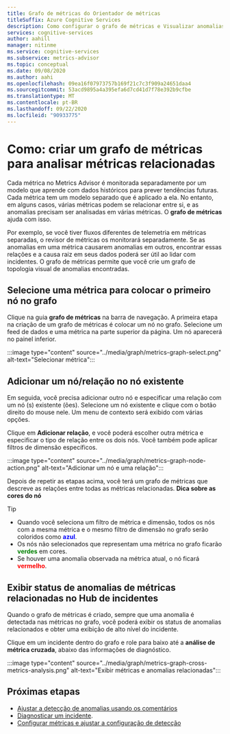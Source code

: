 ```yaml
---
title: Grafo de métricas do Orientador de métricas
titleSuffix: Azure Cognitive Services
description: Como configurar o grafo de métricas e Visualizar anomalias relacionadas em seus dados.
services: cognitive-services
author: aahill
manager: nitinme
ms.service: cognitive-services
ms.subservice: metrics-advisor
ms.topic: conceptual
ms.date: 09/08/2020
ms.author: aahi
ms.openlocfilehash: 09ea16f07973757b169f21c7c3f909a24651daa4
ms.sourcegitcommit: 53acd9895a4a395efa6d7cd41d7f78e392b9cfbe
ms.translationtype: MT
ms.contentlocale: pt-BR
ms.lasthandoff: 09/22/2020
ms.locfileid: "90933775"
---
```

# <a name="how-to-build-a-metrics-graph-to-analyze-related-metrics"></a>Como: criar um grafo de métricas para analisar métricas relacionadas

Cada métrica no Metrics Advisor é monitorada separadamente por um modelo que aprende com dados históricos para prever tendências futuras. Cada métrica tem um modelo separado que é aplicado a ela. No entanto, em alguns casos, várias métricas podem se relacionar entre si, e as anomalias precisam ser analisadas em várias métricas. O **grafo de métricas** ajuda com isso. 

Por exemplo, se você tiver fluxos diferentes de telemetria em métricas separadas, o revisor de métricas os monitorará separadamente. Se as anomalias em uma métrica causarem anomalias em outros, encontrar essas relações e a causa raiz em seus dados poderá ser útil ao lidar com incidentes. O grafo de métricas permite que você crie um grafo de topologia visual de anomalias encontradas. 

## <a name="select-a-metric-to-put-the-first-node-to-the-graph"></a>Selecione uma métrica para colocar o primeiro nó no grafo

Clique na guia **grafo de métricas** na barra de navegação. A primeira etapa na criação de um grafo de métricas é colocar um nó no grafo. Selecione um feed de dados e uma métrica na parte superior da página. Um nó aparecerá no painel inferior. 

:::image type="content" source="../media/graph/metrics-graph-select.png" alt-text="Selecionar métrica":::

## <a name="add-a-noderelation-on-existing-node"></a>Adicionar um nó/relação no nó existente

Em seguida, você precisa adicionar outro nó e especificar uma relação com um nó (s) existente (ões). Selecione um nó existente e clique com o botão direito do mouse nele. Um menu de contexto será exibido com várias opções. 

Clique em **Adicionar relação**, e você poderá escolher outra métrica e especificar o tipo de relação entre os dois nós. Você também pode aplicar filtros de dimensão específicos. 

:::image type="content" source="../media/graph/metrics-graph-node-action.png" alt-text="Adicionar um nó e uma relação":::

Depois de repetir as etapas acima, você terá um grafo de métricas que descreve as relações entre todas as métricas relacionadas.
**Dica sobre as cores do nó**
> [!TIP]
> - Quando você seleciona um filtro de métrica e dimensão, todos os nós com a mesma métrica e o mesmo filtro de dimensão no grafo serão coloridos como **<font color=blue>azul</font>**.
> - Os nós não selecionados que representam uma métrica no grafo ficarão **<font color=green>verdes</font>** em cores.
> - Se houver uma anomalia observada na métrica atual, o nó ficará **<font color=red>vermelho</font>**.

## <a name="view-related-metrics-anomaly-status-in-incident-hub"></a>Exibir status de anomalias de métricas relacionadas no Hub de incidentes

Quando o grafo de métricas é criado, sempre que uma anomalia é detectada nas métricas no grafo, você poderá exibir os status de anomalias relacionados e obter uma exibição de alto nível do incidente. 

Clique em um incidente dentro do grafo e role para baixo até a **análise de métrica cruzada**, abaixo das informações de diagnóstico.

:::image type="content" source="../media/graph/metrics-graph-cross-metrics-analysis.png" alt-text="Exibir métricas e anomalias relacionadas":::

## <a name="next-steps"></a>Próximas etapas

- [Ajustar a detecção de anomalias usando os comentários](anomaly-feedback.md)
- [Diagnosticar um incidente](diagnose-incident.md).
- [Configurar métricas e ajustar a configuração de detecção](configure-metrics.md)
